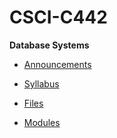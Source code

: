 # CSCI-C442
**Database Systems**

- [Announcements](https://iu.instructure.com/courses/2018740/announcements)
- [Syllabus](https://iu.instructure.com/courses/2018740/assignments/syllabus)

- [Files](https://iu.instructure.com/courses/2018740/files)
- [Modules](https://iu.instructure.com/courses/2018740/modules)

